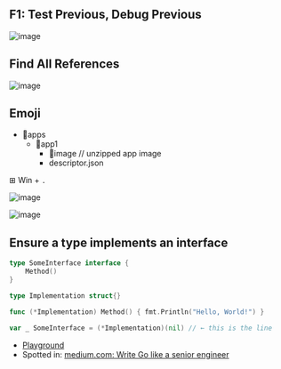 ## F1: Test Previous, Debug Previous

![image](https://github.com/voedger/kb/assets/11589750/e1e224b9-71e6-4583-a8b7-78e65c2031dd)

## Find All References

![image](https://github.com/voedger/kb/assets/11589750/8896bf42-c5ec-424e-8509-19e999f1e3f9)

## Emoji

- 📂apps
  - 📁app1
    - 📁image // unzipped app image
    - descriptor.json

⊞ Win + `.` 

![image](https://github.com/voedger/kb/assets/11589750/c7f23c60-998f-40a7-8bbe-3306da1b6f98)


![image](https://github.com/voedger/kb/assets/11589750/55e399cc-9d99-49d2-925d-2b203b63c89e)

## Ensure a type implements an interface

```go
type SomeInterface interface {
    Method()
}

type Implementation struct{}

func (*Implementation) Method() { fmt.Println("Hello, World!") }

var _ SomeInterface = (*Implementation)(nil) // ← this is the line
```

-  [Playground](https://go.dev/play/p/8cAxiaY8KEj)
-  Spotted in: [medium.com: Write Go like a senior engineer](https://levelup.gitconnected.com/write-go-like-a-senior-engineer-eee7f03a1883)

